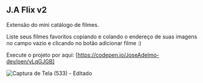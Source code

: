 ## J.A Flix v2

Extensão do mini catálogo de filmes.

Liste seus filmes favoritos copiando e colando o endereço de suas imagens no campo vazio e clicando no botão adicionar filme :)

Execute o projeto por aqui: [https://codepen.io/JoseAdelmo-dev/pen/yLqGJGB]

![Captura de Tela (533) - Editado](https://user-images.githubusercontent.com/99682808/218750947-6d68a978-dc3d-4c8d-9607-4781df43219e.png)
